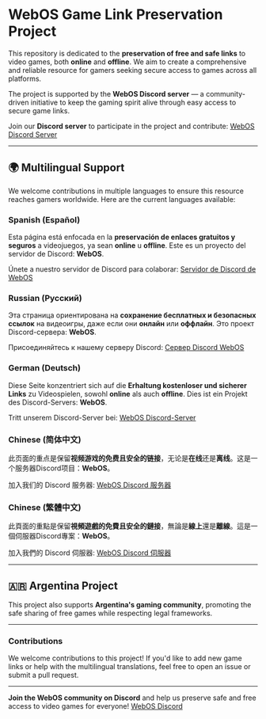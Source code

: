 # WebOS Game Link Preservation Project

This repository is dedicated to the **preservation of free and safe links** to video games, both **online** and **offline**. We aim to create a comprehensive and reliable resource for gamers seeking secure access to games across all platforms. 

The project is supported by the **WebOS Discord server** — a community-driven initiative to keep the gaming spirit alive through easy access to secure game links.

Join our **Discord server** to participate in the project and contribute:
[WebOS Discord Server](https://discord.gg/rzwNtUNfeD)

---

## 🌍 Multilingual Support

We welcome contributions in multiple languages to ensure this resource reaches gamers worldwide. Here are the current languages available:

### Spanish (Español)

Esta página está enfocada en la **preservación de enlaces gratuitos y seguros** a videojuegos, ya sean **online** u **offline**. Este es un proyecto del servidor de Discord: **WebOS**.

Únete a nuestro servidor de Discord para colaborar:
[Servidor de Discord de WebOS](https://discord.gg/rzwNtUNfeD)

### Russian (Русский)

Эта страница ориентирована на **сохранение бесплатных и безопасных ссылок** на видеоигры, даже если они **онлайн** или **оффлайн**. Это проект Discord-сервера: **WebOS**.

Присоединяйтесь к нашему серверу Discord:
[Сервер Discord WebOS](https://discord.gg/rzwNtUNfeD)

### German (Deutsch)

Diese Seite konzentriert sich auf die **Erhaltung kostenloser und sicherer Links** zu Videospielen, sowohl **online** als auch **offline**. Dies ist ein Projekt des Discord-Servers: **WebOS**.

Tritt unserem Discord-Server bei:
[WebOS Discord-Server](https://discord.gg/rzwNtUNfeD)

### Chinese (简体中文)

此页面的重点是保留**视频游戏的免费且安全的链接**，无论是**在线**还是**离线**。这是一个服务器Discord项目：**WebOS**。

加入我们的 Discord 服务器:
[WebOS Discord 服务器](https://discord.gg/rzwNtUNfeD)

### Chinese (繁體中文)

此頁面的重點是保留**視頻遊戲的免費且安全的鏈接**，無論是**線上**還是**離線**。這是一個伺服器Discord專案：**WebOS**。

加入我們的 Discord 伺服器:
[WebOS Discord 伺服器](https://discord.gg/rzwNtUNfeD)

---

## 🇦🇷 Argentina Project

This project also supports **Argentina's gaming community**, promoting the safe sharing of free games while respecting legal frameworks.

---

### Contributions

We welcome contributions to this project! If you'd like to add new game links or help with the multilingual translations, feel free to open an issue or submit a pull request.

---

**Join the WebOS community on Discord** and help us preserve safe and free access to video games for everyone!
[WebOS Discord](https://discord.gg/rzwNtUNfeD)
